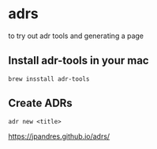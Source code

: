 # adrs

to try out adr tools and generating a page

## Install adr-tools in your mac

`brew insstall adr-tools`

## Create ADRs

`adr new <title>`

https://jpandres.github.io/adrs/


